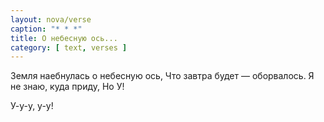```yaml
---
layout: nova/verse
caption: "* * *"
title: О небесную ось...
category: [ text, verses ]
---
```

Земля наебнулась о небесную ось,
Что завтра будет — оборвалось.
Я не знаю, куда приду,
Но У!

У-у-у, у-у!
